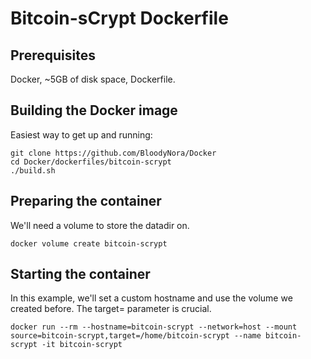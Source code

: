 # Bitcoin-sCrypt Dockerfile

## Prerequisites

Docker, ~5GB of disk space, Dockerfile.


## Building the Docker image

Easiest way to get up and running:

```
git clone https://github.com/BloodyNora/Docker
cd Docker/dockerfiles/bitcoin-scrypt
./build.sh
```

## Preparing the container

We'll need a volume to store the datadir on.

```
docker volume create bitcoin-scrypt
```

## Starting the container

In this example, we'll set a custom hostname and use the volume we created before. The target= parameter is crucial.

```
docker run --rm --hostname=bitcoin-scrypt --network=host --mount source=bitcoin-scrypt,target=/home/bitcoin-scrypt --name bitcoin-scrypt -it bitcoin-scrypt
```
